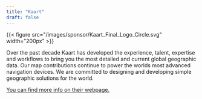 ```yaml
---
title: "Kaart"
draft: false
---
```


{{< figure src="/images/sponsor/Kaart_Final_Logo_Circle.svg" width="200px" >}}

Over the past decade Kaart has developed the experience, talent, expertise and workflows to bring you the most detailed and current global geographic data. Our map contributions continue to power the worlds most advanced navigation devices. We are committed to designing and developing simple geographic solutions for the world.

[You can find more info on their webpage.](https://kaart.com/)
